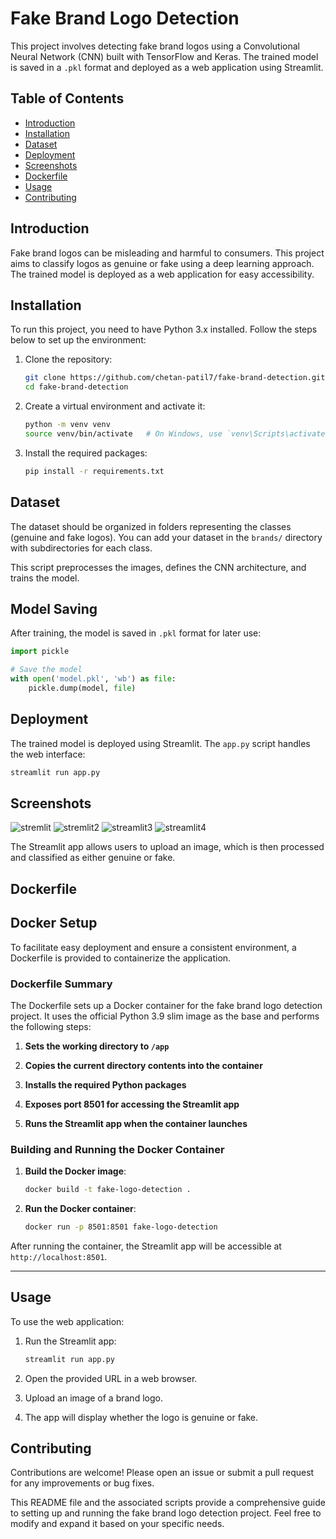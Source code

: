 # Fake Brand Logo Detection

This project involves detecting fake brand logos using a Convolutional Neural Network (CNN) built with TensorFlow and Keras. The trained model is saved in a `.pkl` format and deployed as a web application using Streamlit.

## Table of Contents
- [Introduction](#introduction)
- [Installation](#installation)
- [Dataset](#dataset)
- [Deployment](#deployment)
- [Screenshots](#Screenshots)
- [Dockerfile](#Dockerfile)
- [Usage](#usage)
- [Contributing](#contributing)

## Introduction
Fake brand logos can be misleading and harmful to consumers. This project aims to classify logos as genuine or fake using a deep learning approach. The trained model is deployed as a web application for easy accessibility.

## Installation
To run this project, you need to have Python 3.x installed. Follow the steps below to set up the environment:

1. Clone the repository:
    ```bash
    git clone https://github.com/chetan-patil7/fake-brand-detection.git
    cd fake-brand-detection
    ```

2. Create a virtual environment and activate it:
    ```bash
    python -m venv venv
    source venv/bin/activate   # On Windows, use `venv\Scripts\activate`
    ```

3. Install the required packages:
    ```bash
    pip install -r requirements.txt
    ```

## Dataset
The dataset should be organized in folders representing the classes (genuine and fake logos). You can add your dataset in the `brands/` directory with subdirectories for each class.


This script preprocesses the images, defines the CNN architecture, and trains the model.

## Model Saving
After training, the model is saved in `.pkl` format for later use:

```python
import pickle

# Save the model
with open('model.pkl', 'wb') as file:
    pickle.dump(model, file)
```

## Deployment
The trained model is deployed using Streamlit. The `app.py` script handles the web interface:

```bash
streamlit run app.py
```
## Screenshots
![stremlit](https://github.com/chetan-patil7/fake_brand_detection/assets/108519641/65141574-4976-42db-8c3b-04d260edfcdb)
![stremlit2](https://github.com/chetan-patil7/fake_brand_detection/assets/108519641/f3e2fea3-e9b5-4229-bcd4-c8b6ce37c0db)
![streamlit3](https://github.com/chetan-patil7/fake_brand_detection/assets/108519641/fc295bb9-6151-48fc-a68c-aee18ba7c3fe)
![streamlit4](https://github.com/chetan-patil7/fake_brand_detection/assets/108519641/85067257-8880-4f0d-9603-675e462ef525)

The Streamlit app allows users to upload an image, which is then processed and classified as either genuine or fake.

## Dockerfile
## Docker Setup

To facilitate easy deployment and ensure a consistent environment, a Dockerfile is provided to containerize the application.

### Dockerfile Summary

The Dockerfile sets up a Docker container for the fake brand logo detection project. It uses the official Python 3.9 slim image as the base and performs the following steps:

1. **Sets the working directory to `/app`**

2. **Copies the current directory contents into the container**

3. **Installs the required Python packages**

4. **Exposes port 8501 for accessing the Streamlit app**
5. **Runs the Streamlit app when the container launches**

### Building and Running the Docker Container

1. **Build the Docker image**:
    ```bash
    docker build -t fake-logo-detection .
    ```

2. **Run the Docker container**:
    ```bash
    docker run -p 8501:8501 fake-logo-detection
    ```

After running the container, the Streamlit app will be accessible at `http://localhost:8501`.

---

## Usage
To use the web application:

1. Run the Streamlit app:
    ```bash
    streamlit run app.py
    ```

2. Open the provided URL in a web browser.
3. Upload an image of a brand logo.
4. The app will display whether the logo is genuine or fake.

## Contributing
Contributions are welcome! Please open an issue or submit a pull request for any improvements or bug fixes.

This README file and the associated scripts provide a comprehensive guide to setting up and running the fake brand logo detection project. Feel free to modify and expand it based on your specific needs.
